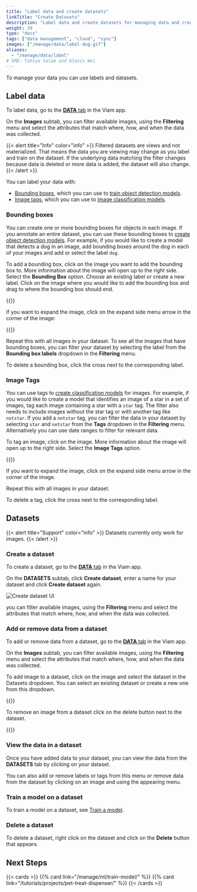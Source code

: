 ```yaml
---
title: "Label data and create datasets"
linkTitle: "Create Datasets"
description: "Label data and create datasets for managing data and creating machine learning models."
weight: 39
type: "docs"
tags: ["data management", "cloud", "sync"]
images: ["/manage/data/label-dog.gif"]
aliases:
  - "/manage/data/label"
# SME: Tahiya Salam and Alexis Wei
---
```


To manage your data you can use labels and datasets.

## Label data

To label data, go to the [**DATA** tab](https://app.viam.com/data/view) in the Viam app.

On the **Images** subtab, you can filter available images, using the **Filtering** menu and select the attributes that match where, how, and when the data was collected.

{{< alert title="Info" color="info" >}}
Filtered datasets are views and not materialized.
That means the data you are viewing may change as you label and train on the dataset.
If the underlying data matching the filter changes because data is deleted or more data is added, the dataset will also change.
{{< /alert >}}

You can label your data with:

- [Bounding boxes](#bounding-boxes), which you can use to [train object detection models](/manage/ml/train-model/#train-a-model).
- [Image tags](#image-tags), which you can use to [image classification models](/manage/ml/train-model/#train-a-model).

### Bounding boxes

You can create one or more bounding boxes for objects in each image.
If you annotate an entire dataset, you can use these bounding boxes to [create object detection models](/manage/ml/train-model/#train-a-model).
For example, if you would like to create a model that detects a dog in an image, add bounding boxes around the dog in each of your images and add or select the label `dog`.

To add a bounding box, click on the image you want to add the bounding box to.
More information about the image will open up to the right side.
Select the **Bounding Box** option.
Choose an existing label or create a new label.
Click on the image where you would like to add the bounding box and drag to where the bounding box should end.

{{<gif webm_src="/manage/data/label-dog.webm" mp4_src="/manage/data/label-dog.mp4" alt="Add a bounding box around the dog in an image">}}

If you want to expand the image, click on the expand side menu arrow in the corner of the image:

{{<gif webm_src="/manage/data/label-dog-big.webm" mp4_src="/manage/data/label-dog-big.mp4" alt="Add a bounding box around the dog in an image in a big menu">}}

Repeat this with all images in your dataset.
To see all the images that have bounding boxes, you can filter your dataset by selecting the label from the **Bounding box labels** dropdown in the **Filtering** menu.

To delete a bounding box, click the cross next to the corresponding label.

### Image Tags

You can use tags to [create classification models](../../ml/train-model/#train-a-model) for images.
For example, if you would like to create a model that identifies an image of a star in a set of images, tag each image containing a star with a `star` tag.
The filter also needs to include images without the star tag or with another tag like `notstar`.
If you add a `notstar` tag, you can filter the data in your dataset by selecting `star` and `notstar` from the **Tags** dropdown in the **Filtering** menu.
Alternatively you can use date ranges to filter for relevant data.

To tag an image, click on the image.
More information about the image will open up to the right side.
Select the **Image Tags** option.

{{<gif webm_src="/manage/data/tag-star.webm" mp4_src="/manage/data/tag-star.mp4" alt="Tag image with a star label">}}

If you want to expand the image, click on the expand side menu arrow in the corner of the image.

Repeat this with all images in your dataset.

To delete a tag, click the cross next to the corresponding label.

## Datasets

{{< alert title="Support" color="info" >}}
Datasets currently only work for images.
{{< /alert >}}

### Create a dataset

To create a dataset, go to the [**DATA** tab](https://app.viam.com/data/view) in the Viam app.

On the **DATASETS** subtab, click **Create dataset**, enter a name for your dataset and click **Create dataset** again.

![Create dataset UI](/manage/data/create-dataset.png)

you can filter available images, using the **Filtering** menu and select the attributes that match where, how, and when the data was collected.

### Add or remove data from a dataset

To add or remove data from a dataset, go to the [**DATA** tab](https://app.viam.com/data/view) in the Viam app.

On the **Images** subtab, you can filter available images, using the **Filtering** menu and select the attributes that match where, how, and when the data was collected.

To add image to a dataset, click on the image and select the dataset in the Datasets dropdown.
You can select an existing dataset or create a new one from this dropdown.

{{<gif webm_src="/manage/data/add-to-dataset.webm" mp4_src="/manage/data/add-to-dataset.mp4" alt="Add image to dataset">}}

To remove an image from a dataset click on the delete button next to the dataset.

{{<gif webm_src="/manage/data/delete-from-dataset.webm" mp4_src="/manage/data/delete-from-dataset.mp4" alt="Remove from dataset">}}

### View the data in a dataset

Once you have added data to your dataset, you can view the data from the **DATASETS** tab by clicking on your dataset.

You can also add or remove labels or tags from this menu or remove data from the dataset by clicking on an image and using the appearing menu.

### Train a model on a dataset

To train a model on a dataset, see [Train a model](/manage/ml/train-model/).

### Delete a dataset

To delete a dataset, right click on the dataset and click on the **Delete** button that appears.

## Next Steps

{{< cards >}}
{{% card link="/manage/ml/train-model/" %}}
{{% card link="/tutorials/projects/pet-treat-dispenser/" %}}
{{< /cards >}}

